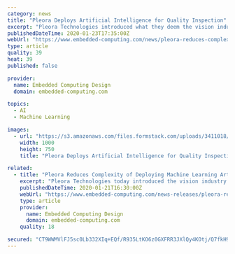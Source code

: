 ```yaml
---
category: news
title: "Pleora Deploys Artificial Intelligence for Quality Inspection"
excerpt: "Pleora Technologies introduced what they deem the vision industry's first artificial intelligence (AI) platform that simplifies the deployment ... and data are uploaded to \"no code\" training software on a host PC, which generates a neural network that is deployed onto the gateway. For applications requiring unique AI capabilities, Pleora's ..."
publishedDateTime: 2020-01-23T17:35:00Z
webUrl: "https://www.embedded-computing.com/news/pleora-reduces-complexity-of-deploying-machine-learning-artificial-intelligence-for-quality-inspection"
type: article
quality: 39
heat: 39
published: false

provider:
  name: Embedded Computing Design
  domain: embedded-computing.com

topics:
  - AI
  - Machine Learning

images:
  - url: "https://s3.amazonaws.com/files.formstack.com/uploads/3411018/76219803/572229438/76219803_pleora-aigateway.jpg"
    width: 1000
    height: 750
    title: "Pleora Deploys Artificial Intelligence for Quality Inspection"

related:
  - title: "Pleora Reduces Complexity of Deploying Machine Learning Artificial Intelligence for Quality Inspection"
    excerpt: "Pleora Technologies today introduced the vision industry's first artificial intelligence (AI) platform that simplifies the deployment of advanced machine learning capabilities to improve the reliability and lower the cost of visual quality inspection. The company will be demonstrating its new embedded AI Gateway at SPIE Photonics West 2020 ..."
    publishedDateTime: 2020-01-21T16:30:00Z
    webUrl: "https://www.embedded-computing.com/news-releases/pleora-reduces-complexity-of-deploying-machine-learning-artificial-intelligence-for-quality-inspection"
    type: article
    provider:
      name: Embedded Computing Design
      domain: embedded-computing.com
    quality: 18

secured: "CT9WWMVlFJ5sc0Lb332XIq+EQf/R935LtKO6z0GXFRR3JXlQy4KOtj/Q7fkH9YPq8/0mpjOHP30uqcy4KWWI8fTR1qW2VR2m99tqbTizT285Q9CkDbKqKNZQ2I353jm1JKXFhqs6fUnMxo63iF4NiT0nsNn5xfeqGlq013fMw56NCL7s7Ks99TTd9irvvBTqZBa1SqgeGhXe7KVuQaRNMFvJmlpGWxnhrHKQsPU3CI7KNgp8v9yysa6JQ1My0qTiZNOfuUpyIdM5BDnSNYtAOYOWIeN2mR0RTltar/MHMQ+WxLqpJ32q3fWmsvit+lavTMZJgKeXYyhv4b7wA/7Se7sn3kRZG4I3L8tC+oj8eBG7WOco+fn5I6ktqsc/MSGMZzDT37ysPdWReCxP/ZvqyWorcdx9I+kkmgXtLgSmLfu4O7iubu6H4PnjU0RwkvH8xmE5cyxytgwC69mfbOn7wx7wo51os0YoDsg8UKauyes=;wDlWwkk9/PKvaFNmijBymQ=="
---
```


